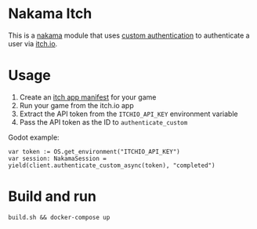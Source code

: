 # Nakama Itch

This is a [nakama](https://github.com/heroiclabs/nakama) module that uses [custom authentication](https://heroiclabs.com/docs/authentication/#custom) to authenticate a user via [itch.io](https://itch.io/).

# Usage

1. Create an [itch app manifest](https://itch.io/docs/itch/integrating/manifest.html) for your game
2. Run your game from the itch.io app
3. Extract the API token from the `ITCHIO_API_KEY` environment variable
4. Pass the API token as the ID to `authenticate_custom`

Godot example:

```
var token := OS.get_environment("ITCHIO_API_KEY")
var session: NakamaSession = yield(client.authenticate_custom_async(token), "completed")
```

# Build and run

```
build.sh && docker-compose up
```
